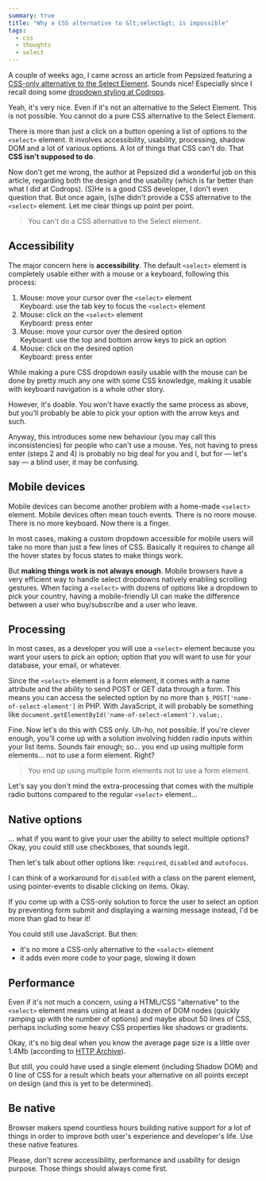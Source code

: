 ```yaml
---
summary: true
title: "Why a CSS alternative to &lt;select&gt; is impossible"
tags:
  - css
  - thoughts
  - select
---
```


A couple of weeks ago, I came across an article from Pepsized featuring a [CSS-only alternative to the Select Element](http://pepsized.com/css-only-alternative-to-the-select-element/). Sounds nice! Especially since I recall doing some [dropdown styling at Codrops](http://tympanus.net/codrops/2012/10/04/custom-drop-down-list-styling/).

Yeah, it's very nice. Even if it's not an alternative to the Select Element. This is not possible. You cannot do a pure CSS alternative to the Select Element.

There is more than just a click on a button opening a list of options to the `<select>` element. It involves accessibility, usability, processing, shadow DOM and a lot of various options. A lot of things that CSS can't do. That **CSS isn't supposed to do**.

Now don't get me wrong, the author at Pepsized did a wonderful job on this article, regarding both the design and the usability (which is far better than what I did at Codrops). (S)He is a good CSS developer, I don't even question that. But once again, (s)he didn't provide a CSS alternative to the `<select>` element. Let me clear things up point per point.

> You can't do a CSS alternative to the Select element.

## Accessibility

The major concern here is **accessibility**. The default `<select>` element is completely usable either with a mouse or a keyboard, following this process:

1. Mouse: move your cursor over the `<select>` element  
	Keyboard: use the tab key to focus the `<select>` element
1. Mouse: click on the `<select>` element  
	Keyboard: press enter
1. Mouse: move your cursor over the desired option  
	Keyboard: use the top and bottom arrow keys to pick an option
1. Mouse: click on the desired option  
	Keyboard: press enter

While making a pure CSS dropdown easily usable with the mouse can be done by pretty much any one with some CSS knowledge, making it usable with keyboard navigation is a whole other story.

However, it's doable. You won't have exactly the same process as above, but you'll probably be able to pick your option with the arrow keys and such.

Anyway, this introduces some new behaviour (you may call this inconsistencies) for people who can't use a mouse. Yes, not having to press enter (steps 2 and 4) is probably no big deal for you and I, but for &mdash; let's say &mdash; a blind user, it may be confusing.

## Mobile devices

Mobile devices can become another problem with a home-made `<select>` element. Mobile devices often mean touch events. There is no more mouse. There is no more keyboard. Now there is a finger.

In most cases, making a custom dropdown accessible for mobile users will take no more than just a few lines of CSS. Basically it requires to change all the hover states by focus states to make things work.

But **making things work is not always enough**. Mobile browsers have a very efficient way to handle select dropdowns natively enabling scrolling gestures. When facing a `<select>` with dozens of options like a dropdown to pick your country, having a mobile-friendly UI can make the difference between a user who buy/subscribe and a user who leave.

## Processing

In most cases, as a developer you will use a `<select>` element because you want your users to pick an option; option that you will want to use for your database, your email, or whatever.

Since the `<select>` element is a form element, it comes with a name attribute and the ability to send POST or GET data through a form. This means you can access the selected option by no more than `$_POST['name-of-select-element']` in PHP. With JavaScript, it will probably be something like `document.getElementById('name-of-select-element').value;`.

Fine. Now let's do this with CSS only. Uh-ho, not possible. If you're clever enough, you'll come up with a solution involving hidden radio inputs within your list items. Sounds fair enough; so... you end up using multiple form elements... not to use a form element. Right?

> You end up using multiple form elements not to use a form element.

Let's say you don't mind the extra-processing that comes with the multiple radio buttons compared to the regular `<select>` element... 

## Native options

... what if you want to give your user the ability to select multiple options? Okay, you could still use checkboxes, that sounds legit.

Then let's talk about other options like: `required`, `disabled` and `autofocus`.

I can think of a workaround for `disabled` with a class on the parent element, using pointer-events to disable clicking on items. Okay.

If you come up with a CSS-only solution to force the user to select an option by preventing form submit and displaying a warning message instead, I'd be more than glad to hear it!

You could still use JavaScript. But then:

* it's no more a CSS-only alternative to the `<select>` element
* it adds even more code to your page, slowing it down

## Performance

Even if it's not much a concern, using a HTML/CSS "alternative" to the `<select>` element means using at least a dozen of DOM nodes (quickly ramping up with the number of options) and maybe about 50 lines of CSS, perhaps including some heavy CSS properties like shadows or gradients.

Okay, it's no big deal when you know the average page size is a little over 1.4Mb (according to [HTTP Archive](http://www.httparchive.org/interesting.php#bytesperpage)).

But still, you could have used a single element (including Shadow DOM) and 0 line of CSS for a result which beats your alternative on all points except on design (and this is yet to be determined).

## Be native

Browser makers spend countless hours building native support for a lot of things in order to improve both user's experience and developer's life. Use these native features.

Please, don't screw accessibility, performance and usability for design purpose. Those things should always come first.
